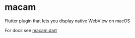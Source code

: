 # macam

Flutter plugin that lets you display native WebView on macOS

For docs see [macam.dart](https://github.com/vanelizarov/macam/blob/master/lib/macam.dart)
